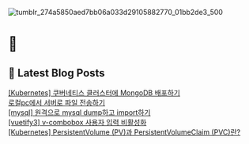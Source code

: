 
![tumblr_274a5850aed7bb06a033d29105882770_01bb2de3_500](https://user-images.githubusercontent.com/91704826/224994575-846ea991-f3dc-4b0d-a9b3-e3cc7928ea44.gif)

# 👋

## 📕 Latest Blog Posts

<a href=https://yueliang-front-end.tistory.com/36>[Kubernetes] 쿠버네티스 클러스터에 MongoDB 배포하기</a></br><a href=https://yueliang-front-end.tistory.com/35>로컬pc에서 서버로 파일 전송하기</a></br><a href=https://yueliang-front-end.tistory.com/34>[mysql] 원격으로 mysql dump하고 import하기</a></br><a href=https://yueliang-front-end.tistory.com/33>[vuetify3] v-combobox 사용자 입력 비활성화</a></br><a href=https://yueliang-front-end.tistory.com/32>[Kubernetes] PersistentVolume (PV)과 PersistentVolumeClaim (PVC)란?</a></br>